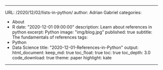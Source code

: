 
---
URL: /2020/12/02/lists-in-python/
author: Adrian Gabriel
categories:
- About
- R
date: "2020-12-01 09:00:00"
description: Learn about references in python
excerpt: Python
image: "img/blog.jpg"
published: true
subtitle: The fundamentals of references
tags:
- Python
- Data Science
title: "2020-12-01-References-in-Python"
output:
  html_document:
    keep_md: true
    toc_float: true
    toc: true
    toc_depth: 3.0
    code_download: true
    theme: paper
    highlight: kate
---

